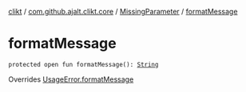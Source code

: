 [clikt](../../index.md) / [com.github.ajalt.clikt.core](../index.md) / [MissingParameter](index.md) / [formatMessage](./format-message.md)

# formatMessage

`protected open fun formatMessage(): `[`String`](https://kotlinlang.org/api/latest/jvm/stdlib/kotlin/-string/index.html)

Overrides [UsageError.formatMessage](../-usage-error/format-message.md)

